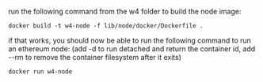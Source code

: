 run the following command from the w4 folder to build the node image:
```
docker build -t w4-node -f lib/node/docker/Dockerfile .
```

if that works, you should now be able to run the following command to run an ethereum node:
(add -d to run detached and return the container id, add --rm to remove the container filesystem after it exits)

```
docker run w4-node
```